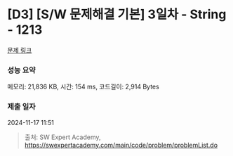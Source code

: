 # [D3] [S/W 문제해결 기본] 3일차 - String - 1213 

[문제 링크](https://swexpertacademy.com/main/code/problem/problemDetail.do?contestProbId=AV14P0c6AAUCFAYi) 

### 성능 요약

메모리: 21,836 KB, 시간: 154 ms, 코드길이: 2,914 Bytes

### 제출 일자

2024-11-17 11:51



> 출처: SW Expert Academy, https://swexpertacademy.com/main/code/problem/problemList.do